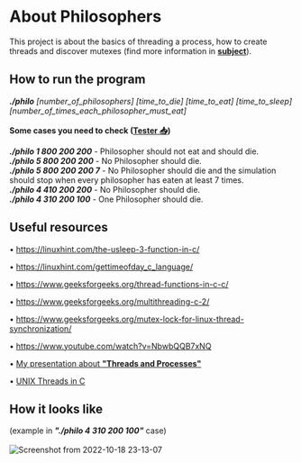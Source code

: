 # About Philosophers
This project is about the basics of threading a process, how to create threads and discover mutexes
(find more information in <a href = "https://github.com/svkhacha/Philosophers/files/9814055/en.subject.pdf" target = "_blank">**subject**</a>).

## How to run the program
***./philo*** *[number_of_philosophers] [time_to_die] [time_to_eat] [time_to_sleep] [number_of_times_each_philosopher_must_eat]* <br> <br>
**Some cases you need to check    (<a href ="https://github.com/svkhacha/Philosophers/files/9814138/LazyPhilosophersTester.zip" target = "_blank">Tester 📥</a>)**<br>

***./philo 1 800 200 200*** - Philosopher should not eat and should die. <br>
***./philo 5 800 200 200*** - No Philosopher should die. <br>
***./philo 5 800 200 200 7*** - No Philosopher should die and the simulation should stop when every philosopher has eaten at least 7 times. <br>
***./philo 4 410 200 200*** - No Philosopher should die. <br>
***./philo 4 310 200 100*** - One Philosopher should die. <br>

## Useful resources
• https://linuxhint.com/the-usleep-3-function-in-c/

• https://linuxhint.com/gettimeofday_c_language/

• https://www.geeksforgeeks.org/thread-functions-in-c-c/

• https://www.geeksforgeeks.org/multithreading-c-2/

• https://www.geeksforgeeks.org/mutex-lock-for-linux-thread-synchronization/

• https://www.youtube.com/watch?v=NbwbQQB7xNQ

• <a href = "https://prezi.com/view/fCnFsuYuhrXwcWz3cZaV/" target= "_blank">My presentation about **"Threads and Processes"** </a>

• <a href = "https://code-vault.net/course/6q6s9eerd0:1609007479575" target = "_blank">UNIX Threads in C </a>

## How it looks like
(example in ***"./philo 4 310 200 100"*** case) <br> <br>
![Screenshot from 2022-10-18 23-13-07](https://user-images.githubusercontent.com/115194519/196523299-fdeb590c-4a47-4641-901b-1f3b005401ba.png)


